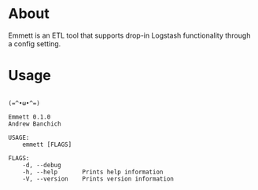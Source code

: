 # About

Emmett is an ETL tool that supports drop-in Logstash functionality through a config setting.

# Usage

```

(=^•ω•^=)

Emmett 0.1.0
Andrew Banchich

USAGE:
    emmett [FLAGS]

FLAGS:
    -d, --debug
    -h, --help       Prints help information
    -V, --version    Prints version information

```